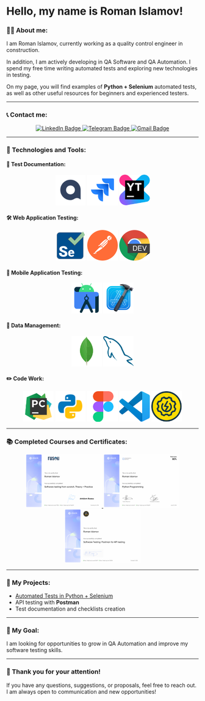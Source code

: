 # Hello, my name is Roman Islamov!

### 👨‍💻 About me:
I am Roman Islamov, currently working as a quality control engineer in construction.

In addition, I am actively developing in QA Software and QA Automation. I spend my free time writing automated tests and exploring new technologies in testing.

On my page, you will find examples of **Python + Selenium** automated tests, as well as other useful resources for beginners and experienced testers.

---

### 📞 Contact me:

<p align="center">
  <a href="https://www.linkedin.com/in/wannatoqa/">
    <img src="https://img.shields.io/badge/LinkedIn-0A66C2?style=for-the-badge&logo=linkedin&logoColor=white" alt="LinkedIn Badge">
  </a>
  <a href="https://t.me/romalik">
    <img src="https://img.shields.io/badge/Telegram-26A5E4?style=for-the-badge&logo=telegram&logoColor=white" alt="Telegram Badge">
  </a>
  <a href="mailto:0923asol@gmail.com">
    <img src="https://img.shields.io/badge/Gmail-EA4335?style=for-the-badge&logo=gmail&logoColor=white" alt="Gmail Badge">
  </a>
</p>

---

### 🚀 Technologies and Tools:

#### 📁 Test Documentation:
<p align="center">
  <img src="./icons/QASE.png" alt="QASE" width="80">
  <img src="./icons/Jira.svg" alt="Jira" width="80">
  <img src="./icons/Youtrack.png" alt="YouTrack" width="80">
</p>

#### 🛠 Web Application Testing:
<p align="center">
  <img src="./icons/Selenium.svg" alt="Selenium" width="80">
  <img src="./icons/Postman.png" alt="Postman" width="80">
  <img src="./icons/ChromeDev.png" alt="Chrome DevTools" width="80">
</p>

#### 📱 Mobile Application Testing:
<p align="center">
  <img src="./icons/androidsdk.svg" alt="Android SDK" width="80">
  <img src="./icons/Xcode.svg" alt="Xcode" width="80">
</p>

#### 💾 Data Management:
<p align="center">
  <img src="./icons/mongodb.svg" alt="MongoDB" width="80">
  <img src="./icons/mysql.svg" alt="MySQL" width="80">
</p>

#### ✏️ Code Work:
<p align="center">
  <img src="./icons/PyCharm.svg" alt="PyCharm" width="80">
  <img src="./icons/Python.svg" alt="Python" width="80">
  <img src="./icons/Figma.svg" alt="Figma" width="80">
  <img src="./icons/visualstudio.svg" alt="Visual Studio" width="80">
  <img src="./icons/Soapui.svg" alt="SoapUI" width="80">
</p>

---

### 📚 Completed Courses and Certificates:

<p align="center">
  <a href="https://stepik.org/cert/2213124?lang=en" target="_blank">
    <img src="./Certificates/QA.png" alt="QA Certificate" width="200">
  </a>
  <a href="https://stepik.org/cert/2506692?lang=en" target="_blank">
    <img src="./Certificates/Python.png" alt="Python Certificate" width="200">
  </a>
  <a href="https://stepik.org/cert/2666323?lang=en" target="_blank">
    <img src="./Certificates/PostmanCourse.png" alt="Postman Certificate" width="200">
  </a>
</p>

---

### 📂 My Projects:
- [Automated Tests in Python + Selenium](https://github.com/ISLAMOVROMAN/your-repo-name)
- API testing with **Postman**
- Test documentation and checklists creation

---

### 🎯 My Goal:
I am looking for opportunities to grow in QA Automation and improve my software testing skills.

---

### 🌟 Thank you for your attention!
If you have any questions, suggestions, or proposals, feel free to reach out. I am always open to communication and new opportunities!
